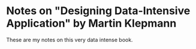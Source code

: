 # Notes on "Designing Data-Intensive Application" by Martin Klepmann


These are my notes on this very data intense book.

